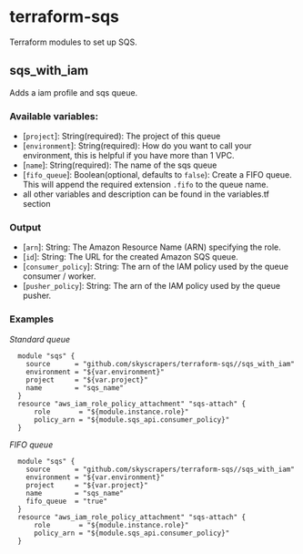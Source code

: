 # terraform-sqs

Terraform modules to set up SQS.

## sqs_with_iam

Adds a iam profile and sqs queue.

### Available variables:

* [`project`]: String(required): The project of this queue
* [`environment`]: String(required): How do you want to call your environment, this is helpful if you have more than 1 VPC.
* [`name`]: String(required): The name of the sqs queue
* [`fifo_queue`]: Boolean(optional, defaults to `false`): Create a FIFO queue.
  This will append the required extension `.fifo` to the queue name.
* all other variables and description can be found in the variables.tf section

### Output

* [`arn`]: String: The Amazon Resource Name (ARN) specifying the role.
* [`id`]: String: The URL for the created Amazon SQS queue.
* [`consumer_policy`]: String: The arn of the IAM policy used by the queue consumer / worker.
* [`pusher_policy`]: String: The arn of the IAM policy used by the queue pusher.

### Examples

*Standard queue*

```hcl
  module "sqs" {
    source      = "github.com/skyscrapers/terraform-sqs//sqs_with_iam"
    environment = "${var.environment}"
    project     = "${var.project}"
    name        = "sqs_name"
  }
  resource "aws_iam_role_policy_attachment" "sqs-attach" {
      role       = "${module.instance.role}"
      policy_arn = "${module.sqs_api.consumer_policy}"
  }
```

*FIFO queue*

```hcl
  module "sqs" {
    source      = "github.com/skyscrapers/terraform-sqs//sqs_with_iam"
    environment = "${var.environment}"
    project     = "${var.project}"
    name        = "sqs_name"
    fifo_queue  = "true"
  }
  resource "aws_iam_role_policy_attachment" "sqs-attach" {
      role       = "${module.instance.role}"
      policy_arn = "${module.sqs_api.consumer_policy}"
  }
```
